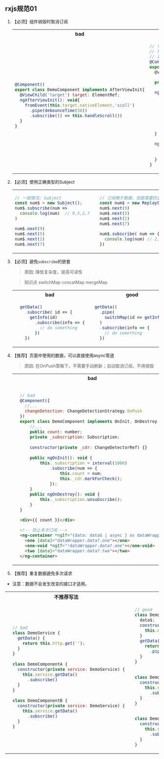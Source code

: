 ## rxjs规范01

1. 【必须】组件销毁时取消订阅

    <table>
      <tr>
      <th>bad</th>
      <th>good</th>
      </tr>
      <tr>
      <td>

      ```js
      @Component()
      export class DemoComponent implements AfterViewInit{
        @ViewChild('target') target: ElementRef;
        ngAfterViewInit(): void{
          fromEvent(this.target.nativeElement,'scoll')
            .pipe(debounceTime(50))
            .subscribe(() => this.handleScroll())
        }
      }
      ```

      </td>
      <td>

      ```js
      // 可以考虑写个基类，在基类中封装个销毁流的方法，
      // 但凡订阅的过流的组件都要在销毁的生命周期中销毁对应的流
      // 且如果有shareReplay的话，takeUntil需要在shareReplay前
      @Component()
      export class DemoComponent implements AfterViewInit,OnDestroy{
        @ViewChild('target') target: ElementRef;

        private destroy$ = new Subject();

        ngAfterViewInit(): void{
          fromEvent(this.target.nativeElement,'scroll')
            .pipe(
              debounceTime(50),
              takeUntil(this.destroy$)
            )
            .subscribe(() => this.handleScroll())

        }

        ngOnDestroy(): void{
          this.destroy$.next();
          this.destroy$.complete();
        }
      }
      ```

      </td>
      </tr>
      
    </table>

2.  【必须】使用正确类型的Subject

    <table>
      <tr>
      <td>

      ```js
      // 一般情况: Subject
      const num$ = new Subject();
      num$.subscribe(num => 
        console.log(num)  // 9,5,2,7
      )

      num$.next(9)
      num$.next(5)
      num$.next(2)
      num$.next(7)
      ```
      </td>
      <td>

      ```js
        // 订阅晚于数据，但是需要历史数据，多个: ReplaySubject
        const num$ = new ReplaySubject(2);
        num$.next(9)
        num$.next(5)
        num$.next(2)
        num$.next(7)

        num$.subscribe( num => {
          console.log(num) // 2,7
        })

      ```

      </td>
      <td>

      ```js
        // 订阅晚于数据，且只需要最新的一条数据： BehaviorSubject 
        const num$ = new BehaviorSubject(0);
        num$.next(9)
        num$.next(5)
        num$.next(2)
        num$.next(7)

        num$.subscribe( num => {
          console.log(num) // 7
        })

      ```

      </td>
      </tr>

    </table>

3. 【必须】避免`subscribe`的嵌套
   > 原因: 降低复杂度，提高可读性
   
   > 知识点 switchMap concatMap mergeMap 

    <table>
      <tr>
      <th>bad</th>
      <th>good</th>
      </tr>
      <tr>
      <td>

      ```js
        getData()
          .subscribe( id => {
            getInfo(id)
              .subscribe(info => {
                // do something
              })
          })

      ```
      </td>

      <td>

      ```js
        getData()
          .pipe(
            switchMap(id => getInfo(id))
          )
          .subscribe(info => {
            // do something
          })
      ```

      </td>
      </tr>

    </table>

4. 【推荐】页面中使用的数据，可以直接使用async管道
      > 原因: 在OnPush策略下，不需要手动刷新；自动取消订阅，不用销毁    

    <table>
      <tr>
      <th>bad</th>
      <th>good</th>
      </tr>
      <tr>
      <td>

      ```js

        // bad
        @Component({
          //...
          changeDetection: ChangeDetectionStrategy.OnPush
        })
        export class DemoComponent implements OnInit, OnDestroy {
            //...
            public count: number;
            private _subscription: Subscription;
          
            constructor(private _cdr: ChangeDetectorRef) {}
        
            public ngOnInit(): void {
                this._subscription = interval(1000)
                    .subscribe(num => {
                        this.count = num;
                        this._cdr.markForCheck();
                    });
            }
            public ngOnDestroy(): void {
                this._subscription.unsubscribe();
            }
        }
      
      ```
      ```html
        <div>{{ count }}</div>
      ```

      ```html
        <!-- 防止多次订阅 -->
        <ng-container *ngIf="{data: data$ | async } as dataWrapper">
          <one [data]="dataWrapper.data?.one"></one>
          <one-void *ngIf="!dataWrapper.data?.one"></one-void>
          <two [data]="dataWrapper.data?.two"></two>
        </ng-container>
      ```
      </td>
      <td>

      ```js
        // good
        @Component({
          //...
          changeDetection: ChangeDetectionStrategy.OnPush
        })
        export class DemoComponent implements OnInit, OnDestroy {
            //...
            public count$: Observable<number>;
            public ngOnInit(): void {
                this.count$ = interval(1000);
            }
        
        }
      ```

      ```html
      <div>{{ count$ | async }}</div>
      ```

      ```html
      <!-- data$:Observable<any[]> -->
        <ng-container 
          [ngTemplateOutlet]="dataTpl" 
          [ngTemplateOutletContext]="{info: data$ | async}"
        >
        </ng-container>
        <ng-template #dataTpl let-person="info">
          <div *ngFor="let item of person">
            {{item.name}}
          </div>
        </ng-template>

      ```
      </td>
      </tr>
    </table>

5. 【推荐】重复数据避免多次请求
  - 注意：数据不会发生改变的接口才适用。 
<table>
  <tr>
  <th>不推荐写法</th>
  <th>推荐写法</th>
  </tr>
  <tr>
  <td>

  ```js
    // bad
    class DemoService {
      getData() {
        return this.http.get('');
      }
    }
      
    class DemoComponentA {
      constructor(private service: DemoService) {
        this.service.getData()
          .subscribe()
      }
    }
      
    class DemoComponentB {
      constructor(private service: DemoService) {
        this.service.getData()
          .subscribe()
      }
    }
  ```
  </td>
  <td>

  ```js
    // good
    class DemoService {
      data$;
      constructor() {
        this.data$ = this.getData();
      }
      getData() {
        return this.http.get('')
          .pipe(shareReplay(1));
      }
    }
    
    
    class DemoComponentA {
      constructor(private service: DemoService) {
        this.service.data$
          .subscribe()
      }
    }
    
    
    class DemoComponentB {
      constructor(private service: DemoService) {
        this.service.data$
          .subscribe()
      }
    }
  ```

  </td>
  </tr>

</table>
